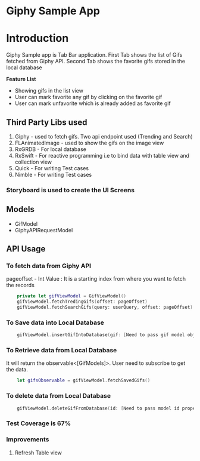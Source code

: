#  Giphy Sample App

# Introduction
Giphy Sample app is Tab Bar application. First Tab shows the list of Gifs fetched from Giphy API. Second Tab shows
the favorite gifs stored in the local database

**Feature List**
- Showing gifs in the list view
- User can mark favorite any gif by clicking on the favorite gif
- User can mark unfavorite which is already added as favorite gif


## Third Party Libs used
1. Giphy - used to fetch gifs. Two api endpoint used (Trending and Search)
2. FLAnimatedImage - used to show the gifs on the image view
3. RxGRDB - For local database
4. RxSwift - For reactive programming i.e  to bind data with table view and collection view
5. Quick - For writing Test cases
6. Nimble - For writing Test cases

### Storyboard is used to create the UI Screens

## Models
- GifModel
- GiphyAPIRequestModel

## API Usage

### To fetch data from Giphy API

pageoffset - Int Value : It is a starting index from where you want to fetch the records

```swift
    private let gifViewModel = GifViewModel()
    gifViewModel.fetchTredingGifs(offset: pageOffset)
    gifViewModel.fetchSearchGifs(query: userQuery, offset: pageOffset)
```

### To Save data into Local Database
```swift
    gifViewModel.insertGifIntoDatabase(gif: [Need to pass gif model object])
```
### To Retrieve data from Local Database
 It will return the observable<[GifModels]>. User need to subscribe to get the data.
```swift
    let gifsObservable = gifViewModel.fetchSavedGifs()
```
### To delete data from Local Database
```swift
    gifViewModel.deleteGifFromDatabase(id: [Need to pass model id property])
```
### Test Coverage is 67%

### Improvements
1. Refresh Table view

